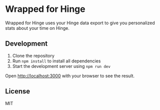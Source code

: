 # Wrapped for Hinge

Wrapped for Hinge uses your Hinge data export to give you personalized stats about your time on Hinge.

## Development

1. Clone the repository
2. Run `npm install` to install all dependencies
3. Start the development server using `npm run dev`

Open [http://localhost:3000](http://localhost:3000) with your browser to see the result.

## License

MIT
